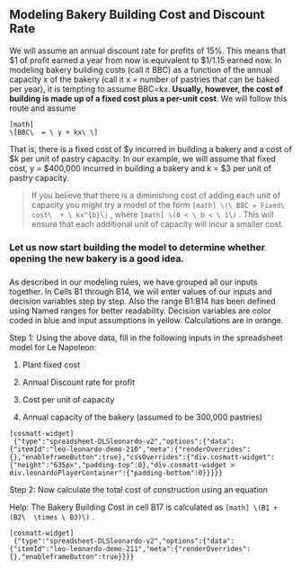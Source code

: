 ## Modeling Bakery Building Cost and Discount Rate

We will assume an annual discount rate for profits of 15%. This means that $1 of profit earned a year from now is equivalent to $1/1.15 earned now. In modeling bakery building costs (call it BBC) as a function of the annual capacity x of the bakery (call it x = number of pastries that can be baked per year), it is tempting to assume BBC=kx. **Usually, however, the cost of building is made up of a fixed cost plus a per-unit** **cost**. We will follow this route and assume


```
[math]
\[BBC\  = \ y + kx\ \]
```

That is, there is a fixed cost of $y incurred in building a bakery and a cost of $k per unit of pastry capacity. In our example, we will assume that fixed cost, y = $400,000 incurred in building a bakery and k = $3 per unit of pastry capacity.

> If you believe that there is a diminishing cost of adding each unit of capacity you might try a model of the form 
> `
> [math]
> \(\ BBC = Fixed\ cost\  + \ kx^{b}\)
> `
>  , where 
> `
> [math]
> \(0 < \ b < \ 1\)
> `
> . This will ensure that each additional unit of capacity will incur a smaller cost.

### Let us now start building the model to determine whether opening the new bakery is a good idea. 

###  

As described in our modeling rules, we have grouped all our inputs together. In Cells B1 through B14, we will enter values of our inputs and decision variables step by step. Also the range B1:B14 has been defined using Named ranges for better readability. Decision variables are color coded in blue and input assumptions in yellow. Calculations are in orange.

Step 1: Using the above data, fill in the following inputs in the spreadsheet model for Le Napoleon:

1.  Plant fixed cost

2.  Annual Discount rate for profit

3.  Cost per unit of capacity

4.  Annual capacity of the bakery (assumed to be 300,000 pastries)

```
[cosmatt-widget]
 {"type":"spreadsheet-DLSleonardo-v2","options":{"data":{"itemId":"leo-leonardo-demo-210","meta":{"renderOverrides":{},"enableframeButton":true},"cssOverrides":{"div.cosmatt-widget":{"height":"635px","padding-top":0},"div.cosmatt-widget > div.leonardoPlayerContainer":{"padding-bottom":0}}}}} 
```

Step 2: Now calculate the total cost of construction using an equation

Help: The Bakery Building Cost in cell B17 is calculated as 
`
[math]
\(B1 + (B2\  \times \ B3)\)
`
.

```
[cosmatt-widget]
 {"type":"spreadsheet-DLSleonardo-v2","options":{"data":{"itemId":"leo-leonardo-demo-211","meta":{"renderOverrides":{},"enableframeButton":true}}}} 
```
